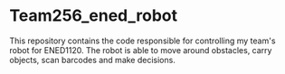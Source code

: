 # Team256_ened_robot
This repository contains the code responsible for controlling my team's robot for ENED1120. The robot is able to move around obstacles, carry objects, scan barcodes and make decisions.
